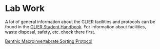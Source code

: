 # Lab Work

A lot of general information about the GLIER facilities and protocols can be found in the [GLIER Student Handbook](http://www1.uwindsor.ca/glier/glier-graduate-student-handbook). For information about facilities, waste disposal, safety, etc. check there first.

[Benthic Macroinvertebrate Sorting Protocol](https://docs.google.com/document/d/1_l3USSYP5owzRgminCqKUk7veOlhNoyrLpHpFaNGL7I/edit)
